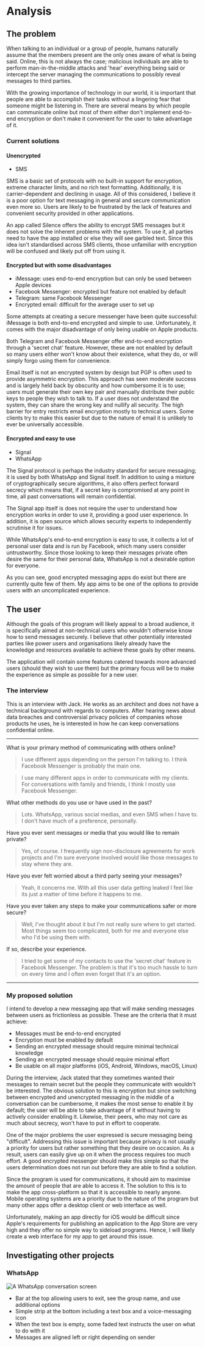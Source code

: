 # Analysis

## The problem

When talking to an individual or a group of people, humans naturally assume that the members present are the only ones aware of what is being said. Online, this is not always the case; malicious individuals are able to perform man-in-the-middle attacks and 'hear' everything being said or intercept the server managing the communications to possibly reveal messages to third parties.

With the growing importance of technology in our world, it is important that people are able to accomplish their tasks without a lingering fear that someone might be listening in. There are several means by which people can communicate online but most of them either don't implement end-to-end encryption or don't make it convenient for the user to take advantage of it.

### Current solutions

#### Unencrypted

- SMS

SMS is a basic set of protocols with no built-in support for encryption, extreme character limits, and no rich text formatting. Additionally, it is carrier-dependent and declining in usage. All of this considered, I believe it is a poor option for text messaging in general and secure communication even more so. Users are likely to be frustrated by the lack of features and convenient security provided in other applications.

An app called Silence offers the ability to encrypt SMS messages but it does not solve the inherent problems with the system. To use it, all parties need to have the app installed or else they will see garbled text. Since this idea isn't standardised across SMS clients, those unfamiliar with encryption will be confused and likely put off from using it.

#### Encrypted but with some disadvantages

- iMessage: uses end-to-end encryption but can only be used between Apple devices
- Facebook Messenger: encrypted but feature not enabled by default
- Telegram: same Facebook Messenger
- Encrypted email: difficult for the average user to set up


Some attempts at creating a secure messenger have been quite successful: iMessage is both end-to-end encrypted and simple to use. Unfortunately, it comes with the major disadvantage of only being usable on Apple products.

Both Telegram and Facebook Messenger offer end-to-end encryption through a 'secret chat' feature. However, these are not enabled by default so many users either won't know about their existence, what they do, or will simply forgo using them for convenience.

Email itself is not an encrypted system by design but PGP is often used to provide asymmetric encryption. This approach has seen moderate success and is largely held back by obscurity and how cumbersome it is to use; users must generate their own key pair and manually distribute their public keys to people they wish to talk to. If a user does not understand the system, they can share the wrong key and nullify all security. The high barrier for entry restricts email encryption mostly to technical users. Some clients try to make this easier but due to the nature of email it is unlikely to ever be universally accessible.

#### Encrypted and easy to use

- Signal
- WhatsApp

The Signal protocol is perhaps the industry standard for secure messaging; it is used by both WhatsApp and Signal itself. In addition to using a mixture of cryptographically secure algorithms, it also offers perfect forward secrecy which means that, if a secret key is compromised at any point in time, all past conversations will remain confidential.

The Signal app itself is does not require the user to understand how encryption works in order to use it, providing a good user experience. In addition, it is open source which allows security experts to independently scrutinise it for issues.

While WhatsApp's end-to-end encryption is easy to use, it collects a lot of personal user data and is run by Facebook, which many users consider untrustworthy. Since those looking to keep their messages private often desire the same for their personal data, WhatsApp is not a desirable option for everyone.

As you can see, good encrypted messaging apps do exist but there are currently quite few of them. My app aims to be one of the options to provide users with an uncomplicated experience.

## The user

Although the goals of this program will likely appeal to a broad audience, it is specifically aimed at non-technical users who wouldn't otherwise know how to send messages securely. I believe that other potentially interested parties like power users and organisations likely already have the knowledge and resources available to achieve these goals by other means.

The application will contain some features catered towards more advanced users (should they wish to use them) but the primary focus will be to make the experience as simple as possible for a new user.

### The interview

This is an interview with Jack. He works as an architect and does not have a technical background with regards to computers. After hearing news about data breaches and controversial privacy policies of companies whose products he uses, he is interested in how he can keep conversations confidential online.

---

What is your primary method of communicating with others online?

> I use different apps depending on the person I'm talking to. I think Facebook Messenger is probably the main one.

> I use many different apps in order to communicate with my clients. For conversations with family and friends, I think I mostly use Facebook Messenger.

What other methods do you use or have used in the past?

> Lots. WhatsApp, various social medias, and even SMS when I have to. I don't have much of a preference, personally.

Have you ever sent messages or media that you would like to remain private?

> Yes, of course. I frequently sign non-disclosure agreements for work projects and I'm sure everyone involved would like those messages to stay where they are.

Have you ever felt worried about a third party seeing your messages?

> Yeah, it concerns me. With all this user data getting leaked I feel like its just a matter of time before it happens to me.

Have you ever taken any steps to make your communications safer or more secure?

> Well, I've thought about it but I'm not really sure where to get started. Most things seem too complicated, both for me and everyone else who I'd be using them with.

If so, describe your experience.

> I tried to get some of my contacts to use the 'secret chat' feature in Facebook Messenger. The problem is that it's too much hassle to turn on every time and I often even forget that it's an option.

---

### My proposed solution

I intend to develop a new messaging app that will make sending messages between users as frictionless as possible. These are the criteria that it must achieve:

- Messages must be end-to-end encrypted
- Encryption must be enabled by default
- Sending an encrypted message should require minimal technical knowledge
- Sending an encrypted message should require minimal effort
- Be usable on all major platforms (iOS, Android, Windows, macOS, Linux)

During the interview, Jack stated that they sometimes wanted their messages to remain secret but the people they communicate with wouldn't be interested. The obvious solution to this is encryption but since switching between encrypted and unencrypted messaging in the middle of a conversation can be cumbersome, it makes the most sense to enable it by default; the user will be able to take advantage of it without having to actively consider enabling it. Likewise, their peers, who may not care as much about secrecy, won't have to put in effort to cooperate.

One of the major problems the user expressed is secure messaging being "difficult". Addressing this issue is important because privacy is not usually a priority for users but rather something that they desire on occasion. As a result, users can easily give up on it when the process requires too much effort. A good encrypted messenger should make this simple so that the users determination does not run out before they are able to find a solution.

Since the program is used for communications, it should aim to maximise the amount of people that are able to access it. The solution to this is to make the app cross-platform so that it is accessible to nearly anyone. Mobile operating systems are a priority due to the nature of the program but many other apps offer a desktop client or web interface as well.

Unfortunately, making an app directly for iOS would be difficult since Apple's requirements for publishing an application to the App Store are very high and they offer no simple way to sideload programs. Hence, I will likely create a web interface for my app to get around this issue.

## Investigating other projects

### WhatsApp

![A WhatsApp conversation screen](https://www.androidpolice.com/wp-content/uploads/2016/06/nexus2cee_whatsapp-various-ui-group-icon-change.png)

- Bar at the top allowing users to exit, see the group name, and use additional options
- Simple strip at the bottom including a text box and a voice-messaging icon
- When the text box is empty, some faded text instructs the user on what to do with it
- Messages are aligned left or right depending on sender
